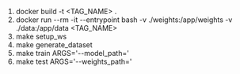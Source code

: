 1. docker build -t \<TAG_NAME> .
1. docker run --rm -it --entrypoint bash -v ./weights:/app/weights -v ./data:/app/data \<TAG_NAME>
1. make setup_ws
1. make generate_dataset
1. make train ARGS='--model_path=<some path>'
1. make test ARGS='--weights_path=<some path>'
